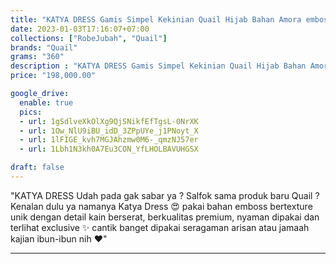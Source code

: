 ```yaml
---
title: "KATYA DRESS Gamis Simpel Kekinian Quail Hijab Bahan Amora emboss"
date: 2023-01-03T17:16:07+07:00
collections: ["RobeJubah", "Quail"]
brands: "Quail"
grams: "360"
description : "KATYA DRESS Gamis Simpel Kekinian Quail Hijab Bahan Amora emboss"
price: "198,000.00"

google_drive:
  enable: true
  pics:
  - url: 1gSdlveXkOlXg9QjSNikfEfTgsL-0NrXK
  - url: 1Ow_NlU9iBU_idD_3ZPpUYe_j1PNoyt_X
  - url: 1lFIGE_kvh7MGJAhzmw0M6-_qmzNJ57er
  - url: 1Lbh1N3kh0A7Eu3CON_YfLHOLBAVUHGSX

draft: false
---
```


"KATYA DRESS 
Udah pada gak sabar ya ? Salfok sama produk baru Quail ? Kenalan dulu ya namanya Katya Dress 😍 pakai bahan emboss bertexture unik dengan detail kain berserat, berkualitas premium, nyaman dipakai dan terlihat exclusive ✨ cantik banget dipakai seragaman arisan atau jamaah kajian ibun-ibun nih ❤️"

---

